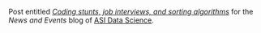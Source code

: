 Post entitled [*Coding stunts, job interviews, and sorting algorithms*](http://blog.asidatascience.com/coding-stunts-job-interviews-and-sorting-algorithms/) for the *News and Events* blog of [ASI Data Science](http://www.asidatascience.com/).

